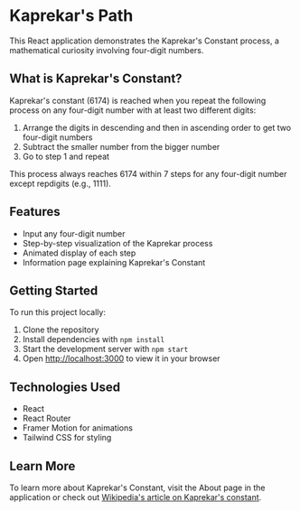 # Kaprekar's Path

This React application demonstrates the Kaprekar's Constant process, a mathematical curiosity involving four-digit numbers.

## What is Kaprekar's Constant?

Kaprekar's constant (6174) is reached when you repeat the following process on any four-digit number with at least two different digits:

1. Arrange the digits in descending and then in ascending order to get two four-digit numbers
2. Subtract the smaller number from the bigger number
3. Go to step 1 and repeat

This process always reaches 6174 within 7 steps for any four-digit number except repdigits (e.g., 1111).

## Features

- Input any four-digit number
- Step-by-step visualization of the Kaprekar process
- Animated display of each step
- Information page explaining Kaprekar's Constant

## Getting Started

To run this project locally:

1. Clone the repository
2. Install dependencies with `npm install`
3. Start the development server with `npm start`
4. Open [http://localhost:3000](http://localhost:3000) to view it in your browser

## Technologies Used

- React
- React Router
- Framer Motion for animations
- Tailwind CSS for styling

## Learn More

To learn more about Kaprekar's Constant, visit the About page in the application or check out [Wikipedia's article on Kaprekar's constant](https://en.wikipedia.org/wiki/6174_(number)).